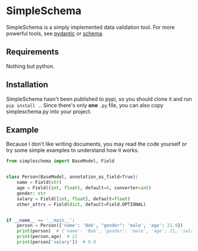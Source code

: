 # SimpleSchema
SimpleSchema is a simply implemented data validation tool.
For more powerful tools, see [pydantic](https://github.com/samuelcolvin/pydantic) or [schema](https://github.com/keleshev/schema).

## Requirements
Nothing but python.

## Installation
SimpleSchema hasn't been published to pypi, so you should clone it and run `pip install .`.
Since there's only **one** `.py` file, you can also copy simpleschema.py into your project.

## Example
Because I don't like writing documents, you may read the code yourself or try some 
simple examples to understand how it works.

```python
from simpleschema import BaseModel, Field


class Person(BaseModel, annotation_as_field=True):
    name = Field(str)
    age = Field((int, float), default=8, converter=int)
    gender: str
    salary = Field([int, float], default=float)
    other_attrs = Field(dict, default=Field.OPTIONAL)


if __name__ == '__main__':
    person = Person({'name': 'Bob', "gender": 'male', 'age': 21.9})
    print(person)  # {'name': 'Bob', 'gender': 'male', 'age': 21, 'salary': 0.0}
    print(person.age)  # 21
    print(person['salary'])  # 0.0
```
